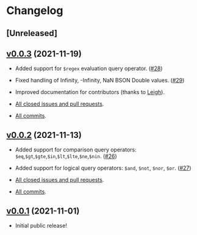 # Changelog

## [Unreleased]

## [v0.0.3](https://github.com/MangoDB-io/MangoDB/releases/tag/v0.0.3) (2021-11-19)

* Added support for `$regex` evaluation query operator. ([#28](https://github.com/MangoDB-io/MangoDB/issues/28))
* Fixed handling of Infinity, -Infinity, NaN BSON Double values. ([#29](https://github.com/MangoDB-io/MangoDB/issues/29))
* Improved documentation for contributors (thanks to [Leigh](https://github.com/OpenSauce)).

* [All closed issues and pull requests](https://github.com/MangoDB-io/MangoDB/milestone/2?closed=1).
* [All commits](https://github.com/MangoDB-io/MangoDB/compare/v0.0.2...v0.0.3).

## [v0.0.2](https://github.com/MangoDB-io/MangoDB/releases/tag/v0.0.2) (2021-11-13)

* Added support for comparison query operators: `$eq`,`$gt`,`$gte`,`$in`,`$lt`,`$lte`,`$ne`,`$nin`. ([#26](https://github.com/MangoDB-io/MangoDB/issues/26))
* Added support for logical query operators: `$and`, `$not`, `$nor`, `$or`. ([#27](https://github.com/MangoDB-io/MangoDB/issues/27))

* [All closed issues and pull requests](https://github.com/MangoDB-io/MangoDB/milestone/1?closed=1).
* [All commits](https://github.com/MangoDB-io/MangoDB/compare/v0.0.1...v0.0.2).

## [v0.0.1](https://github.com/MangoDB-io/MangoDB/releases/tag/v0.0.1) (2021-11-01)

* Initial public release!
